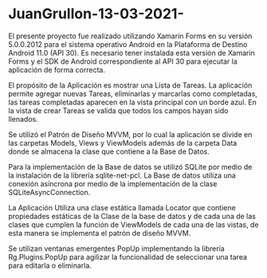 # JuanGrullon-13-03-2021-

El presente proyecto fue realizado utilizando Xamarin Forms en su versión 5.0.0.2012 para el sistema operativo Android en la Plataforma de Destino Android 11.0 (API 30).
Es necesario tener instalada esta versión de Xamarin Forms y el SDK de Android correspondiente al API 30 para ejecutar la aplicación de forma correcta.

El propósito de la Aplicación es mostrar una Lista de Tareas. La aplicación permite agregar nuevas Tareas, eliminarlas y marcarlas como completadas,
las tareas completadas aparecen en la vista principal con un borde azul. En la vista de crear Tareas se valida que todos los campos hayan sido llenados.

Se utilizó el Patrón de Diseño MVVM, por lo cual la aplicación se divide en las carpetas Models, Views y ViewModels además de la carpeta Data donde se almacena la clase que contiene a la Base de Datos.

Para la implementación de la Base de datos se utilizó SQLite por medio de la instalación de la librería sqlite-net-pcl. La Base de datos utiliza una conexión asíncrona por medio de la implementación
de la clase SQLiteAsyncConnection.

La Aplicación Utiliza una clase estática llamada Locator que contiene propiedades estáticas de la Clase de la base de datos y de cada una de las clases que cumplen la función de ViewModels de cada una de las vistas,
de esta manera se implementa el patrón de diseño MVVM.

Se utilizan ventanas emergentes PopUp implementando la librería Rg.Plugins.PopUp para agilizar la funcionalidad de seleccionar una tarea para editarla o eliminarla.



